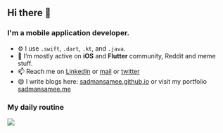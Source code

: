 ## Hi there 👋

### I'm a mobile application developer.

- ⚙️ I use `.swift`, `.dart`, `.kt`, and `.java`. 
- 👯 I’m mostly active on **iOS** and **Flutter** community, Reddit and meme stuff.
- 📫 Reach me on [LinkedIn](https://www.linkedin.com/in/sadmansamee/) or [mail](mailto:sadman.tonmoy@gmail.com) or [twitter](https://twitter.com/SameeSadman)
- 😄 I write blogs here: [sadmansamee.github.io](https://sadmansamee.github.io) or visit my portfolio [sadmansamee.me](https://www.sadmansamee.me/)

### My daily routine
![](https://media.giphy.com/media/7ltN7lCgF2MQE/giphy.gif)
